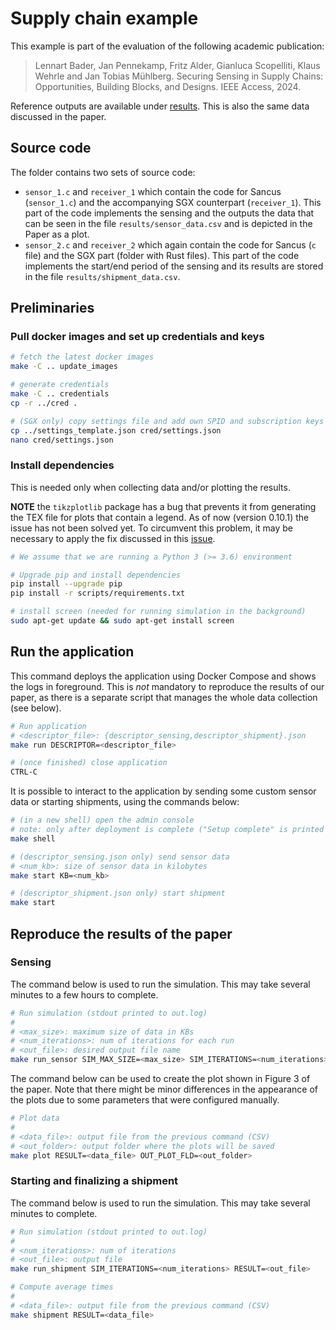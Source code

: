 # Supply chain example

This example is part of the evaluation of the following academic publication:

>Lennart Bader, Jan Pennekamp, Fritz Alder, Gianluca Scopelliti, Klaus Wehrle
>and Jan Tobias Mühlberg. Securing Sensing in Supply Chains: Opportunities,
>Building Blocks, and Designs. IEEE Access, 2024.

Reference outputs are available under [results](./results/). This is also the
same data discussed in the paper.

## Source code

The folder contains two sets of source code:

- `sensor_1.c` and `receiver_1` which contain the code for Sancus (`sensor_1.c`)
  and the accompanying SGX counterpart (`receiver_1`). This part of the code
  implements the sensing and the outputs the data that can be seen in the file
  `results/sensor_data.csv` and is depicted in the Paper as a plot.
- `sensor_2.c` and `receiver_2` which again contain the code for Sancus (`c`
  file) and the SGX part (folder with Rust files). This part of the code
  implements the start/end period of the sensing and its results are stored in
  the file `results/shipment_data.csv`.

## Preliminaries

### Pull docker images and set up credentials and keys

```bash
# fetch the latest docker images
make -C .. update_images

# generate credentials
make -C .. credentials
cp -r ../cred .

# (SGX only) copy settings file and add own SPID and subscription keys
cp ../settings_template.json cred/settings.json
nano cred/settings.json
```

### Install dependencies

This is needed only when collecting data and/or plotting the results.

**NOTE** the `tikzplotlib` package has a bug that prevents it from generating
the TEX file  for plots that contain a legend. As of now (version 0.10.1) the
issue has not been solved yet. To circumvent this problem, it may be necessary
to apply the fix discussed in this
[issue](https://github.com/nschloe/tikzplotlib/issues/557).

```bash
# We assume that we are running a Python 3 (>= 3.6) environment

# Upgrade pip and install dependencies
pip install --upgrade pip
pip install -r scripts/requirements.txt

# install screen (needed for running simulation in the background)
sudo apt-get update && sudo apt-get install screen
```

## Run the application

This command deploys the application using Docker Compose and shows the logs in
foreground. This is *not* mandatory to reproduce the results of our paper, as
there is a separate script that manages the whole data collection (see below).

```bash
# Run application
# <descriptor_file>: {descriptor_sensing,descriptor_shipment}.json
make run DESCRIPTOR=<descriptor_file>

# (once finished) close application
CTRL-C
```

It is possible to interact to the application by sending some custom sensor data
or starting shipments, using the commands below:

```bash
# (in a new shell) open the admin console
# note: only after deployment is complete ("Setup complete" is printed out)
make shell

# (descriptor_sensing.json only) send sensor data
# <num_kb>: size of sensor data in kilobytes
make start KB=<num_kb>

# (descriptor_shipment.json only) start shipment
make start
```

## Reproduce the results of the paper

### Sensing

The command below is used to run the simulation. This may take several minutes
to a few hours to complete.

```bash
# Run simulation (stdout printed to out.log)
#
# <max_size>: maximum size of data in KBs
# <num_iterations>: num of iterations for each run
# <out_file>: desired output file name
make run_sensor SIM_MAX_SIZE=<max_size> SIM_ITERATIONS=<num_iterations> RESULT=<out_file>
```

The command below can be used to create the plot shown in Figure 3 of the paper.
Note that there might be minor differences in the appearance of the plots due to
some parameters that were configured manually.

```bash
# Plot data
#
# <data_file>: output file from the previous command (CSV)
# <out_folder>: output folder where the plots will be saved
make plot RESULT=<data_file> OUT_PLOT_FLD=<out_folder>
```


### Starting and finalizing a shipment

The command below is used to run the simulation. This may take several minutes
to complete.

```bash
# Run simulation (stdout printed to out.log)
#
# <num_iterations>: num of iterations
# <out_file>: output file
make run_shipment SIM_ITERATIONS=<num_iterations> RESULT=<out_file>

# Compute average times
#
# <data_file>: output file from the previous command (CSV)
make shipment RESULT=<data_file>
```